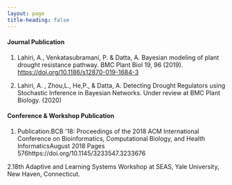 ```yaml
---
layout: page
title-heading: false
---
```


#### Journal Publication
1. Lahiri, A., Venkatasubramani, P. & Datta, A. Bayesian modeling of plant drought resistance pathway. 
BMC Plant Biol 19, 96 (2019). https://doi.org/10.1186/s12870-019-1684-3

2. Lahiri, A. , Zhou,L., He,P., & Datta, A. Detecting Drought Regulators using Stochastic Inference in Bayesian Networks.
Under review at BMC Plant Biology. (2020) 


#### Conference & Workshop Publication
1. Publication:BCB '18: Proceedings of the 2018 ACM International Conference on Bioinformatics, Computational Biology, and Health InformaticsAugust 2018 Pages 576https://doi.org/10.1145/3233547.3233676

2.18th Adaptive and Learning Systems Workshop at SEAS, Yale University, New Haven, Connecticut. 
